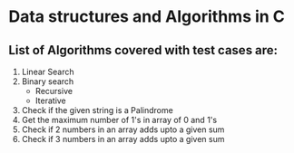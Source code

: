 # Data structures and Algorithms in C

## List of Algorithms covered with test cases are:

1. Linear Search
2. Binary search 
    * Recursive 
    * Iterative
3. Check if the given string is a Palindrome 
4. Get the maximum number of 1's in array of 0 and 1's
5. Check if 2 numbers in an array adds upto a given sum
6. Check if 3 numbers in an array adds upto a given sum


